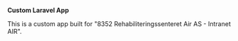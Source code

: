 **Custom Laravel App**

This is a custom app built for "8352 Rehabiliteringssenteret Air AS - Intranet AIR".
